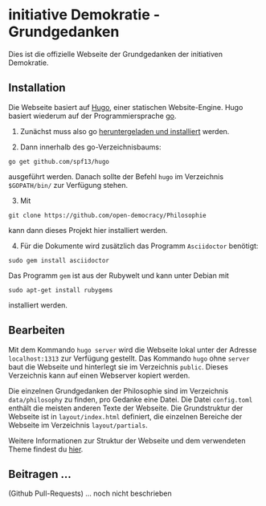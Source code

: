 # initiative Demokratie - Grundgedanken

Dies ist die offizielle Webseite der Grundgedanken der initiativen Demokratie.

## Installation

Die Webseite basiert auf [Hugo](//gohugo.io/), einer statischen Website-Engine. Hugo basiert wiederum auf der Programmiersprache [go](//golang.org/).

1) Zunächst muss also go [heruntergeladen und installiert](//golang.org/dl/) werden.

2) Dann innerhalb des go-Verzeichnisbaums:

`go get github.com/spf13/hugo`

ausgeführt werden. Danach sollte der Befehl `hugo` im Verzeichnis `$GOPATH/bin/` zur Verfügung stehen.

3) Mit

`git clone https://github.com/open-democracy/Philosophie`

kann dann dieses Projekt hier installiert werden.

4) Für die Dokumente wird zusätzlich das Programm `Asciidoctor` benötigt:

`sudo gem install asciidoctor`

Das Programm `gem` ist aus der Rubywelt und kann unter Debian mit

`sudo apt-get install rubygems`

installiert werden.


## Bearbeiten

Mit dem Kommando `hugo server` wird die Webseite lokal unter der Adresse `localhost:1313` zur Verfügung gestellt.
Das Kommando `hugo` ohne `server` baut die Webseite und hinterlegt sie im Verzeichnis `public`.
Dieses Verzeichnis kann auf einen Webserver kopiert werden.

Die einzelnen Grundgedanken der Philosophie sind im Verzeichnis `data/philosophy` zu finden, pro Gedanke eine Datei.
Die Datei `config.toml` enthält die meisten anderen Texte der Webseite.
Die Grundstruktur der Webseite ist in `layout/index.html` definiert, die einzelnen Bereiche der Webseite im Verzeichnis `layout/partials`.

Weitere Informationen zur Struktur der Webseite und dem verwendeten Theme findest du [hier](https://github.com/digitalcraftsman/hugo-creative-theme/README.md).

## Beitragen ...

(Github Pull-Requests) ... noch nicht beschrieben

